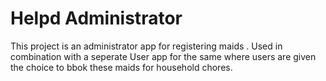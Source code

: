 <html>
<body>
<h1>Helpd Administrator</h1>
<p>This project is an administrator app for registering maids . Used in combination with a seperate User app for the same where users are given the choice to bbok these maids for household chores.</p>
</body>
  
  
